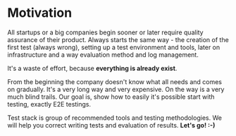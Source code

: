 # Motivation

All startups or a big companies begin sooner or later require quality assurance of their product. Always starts the same way - the creation of the first test (always wrong), setting up a test environment and tools, later on infrastructure and a way evaluation method and log management.

It's a waste of effort, because **everything is already exist**.

From the beginning the company doesn't know what all needs and comes on gradually. It's a very long way and very expensive. On the way is a very much blind trails.
Our goal is, show how to easily it's possible start with testing, exactly E2E testings.

Test stack is group of recommended tools and testing methodologies. We will help you correct writing tests and evaluation of results. **Let's go! :-)**



